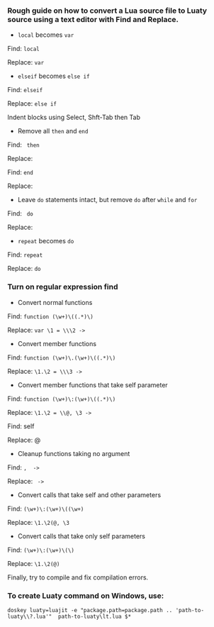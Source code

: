 ### Rough guide on how to convert a Lua source file to Luaty source using a text editor with Find and Replace.

* `local` becomes `var`

Find: `local `

Replace: `var `

* `elseif` becomes `else if`

Find: `elseif `

Replace: `else if `


Indent blocks using Select, Shft-Tab then Tab

* Remove all `then` and `end`

Find: ` then`

Replace:

Find: `end`

Replace:


* Leave `do` statements intact, but remove `do` after `while` and `for`

Find: ` do`

Replace:

* `repeat` becomes `do`

Find: `repeat`

Replace: `do`



### Turn on regular expression find


* Convert normal functions

Find: `function (\w+)\((.*)\)`

Replace: `var \1 = \\\2 ->`

* Convert member functions

Find: `function (\w+)\.(\w+)\((.*)\)`

Replace: `\1.\2 = \\\3 ->`


* Convert member functions that take self parameter

Find: `function (\w+)\:(\w+)\((.*)\)`

Replace: `\1.\2 = \\@, \3 ->`

Find: self

Replace: @


* Cleanup functions taking no argument

Find: `,  ->`

Replace: ` ->`


* Convert calls that take self and other parameters

Find: `(\w+)\:(\w+)\((\w+)`

Replace: `\1.\2(@, \3`


* Convert calls that take only self parameters

Find: `(\w+)\:(\w+)\(\)`

Replace: `\1.\2(@)`



Finally, try to compile and fix compilation errors.





### To create Luaty command on Windows, use:
```
doskey luaty=luajit -e "package.path=package.path .. 'path-to-luaty\\?.lua'"  path-to-luaty\lt.lua $*
```
